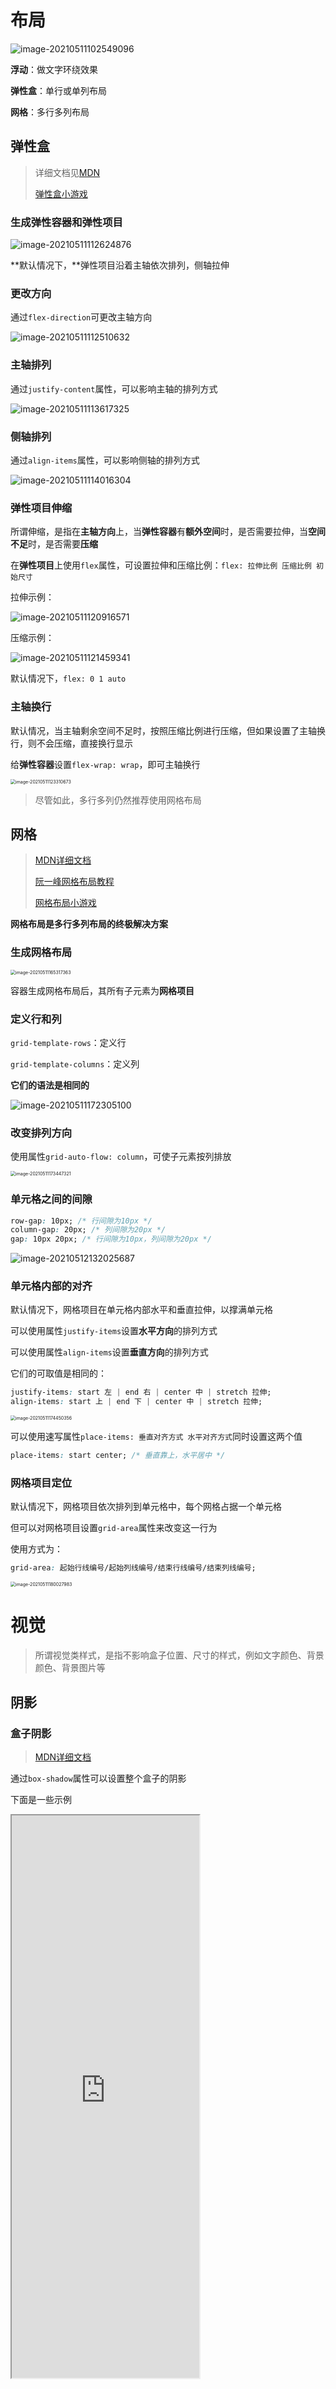 # 布局

![image-20210511102549096](https://images-1305186932.cos.ap-beijing.myqcloud.com/images/202307061705164.png)

**浮动**：做文字环绕效果

**弹性盒**：单行或单列布局

**网格**：多行多列布局

## 弹性盒

> 详细文档见[MDN](https://developer.mozilla.org/zh-CN/docs/Web/CSS/CSS_Flexible_Box_Layout)
>
> [弹性盒小游戏](https://flexboxfroggy.com/)

### 生成弹性容器和弹性项目

![image-20210511112624876](https://images-1305186932.cos.ap-beijing.myqcloud.com/images/202307061705244.png)

**默认情况下，**弹性项目沿着主轴依次排列，侧轴拉伸

### 更改方向

通过`flex-direction`可更改主轴方向

![image-20210511112510632](https://images-1305186932.cos.ap-beijing.myqcloud.com/images/202307061705469.png)

### 主轴排列

通过`justify-content`属性，可以影响主轴的排列方式

![image-20210511113617325](https://images-1305186932.cos.ap-beijing.myqcloud.com/images/202307061705710.png)

### 侧轴排列

通过`align-items`属性，可以影响侧轴的排列方式

![image-20210511114016304](https://images-1305186932.cos.ap-beijing.myqcloud.com/images/202307061705890.png)

### 弹性项目伸缩

所谓伸缩，是指在**主轴方向**上，当**弹性容器**有**额外空间**时，是否需要拉伸，当**空间不足**时，是否需要**压缩**

在**弹性项目**上使用`flex`属性，可设置拉伸和压缩比例：`flex: 拉伸比例 压缩比例 初始尺寸`

拉伸示例：

![image-20210511120916571](https://images-1305186932.cos.ap-beijing.myqcloud.com/images/202307061705027.png)

压缩示例：

![image-20210511121459341](https://images-1305186932.cos.ap-beijing.myqcloud.com/images/202307061705773.png)

默认情况下，`flex: 0 1 auto`

### 主轴换行

默认情况，当主轴剩余空间不足时，按照压缩比例进行压缩，但如果设置了主轴换行，则不会压缩，直接换行显示

给**弹性容器**设置`flex-wrap: wrap`，即可主轴换行

<img src="https://images-1305186932.cos.ap-beijing.myqcloud.com/images/202307061705757.png" alt="image-20210511123310673" style="zoom:50%;" />

> 尽管如此，多行多列仍然推荐使用网格布局

## 网格

> [MDN详细文档](https://developer.mozilla.org/zh-CN/docs/Web/CSS/CSS_Grid_Layout)
>
> [阮一峰网格布局教程](http://www.ruanyifeng.com/blog/2019/03/grid-layout-tutorial.html)
>
> [网格布局小游戏](https://cssgridgarden.com/)

**网格布局是多行多列布局的终极解决方案**

### 生成网格布局

<img src="https://images-1305186932.cos.ap-beijing.myqcloud.com/images/202307061705962.png" alt="image-20210511165317363" style="zoom:50%;" />

容器生成网格布局后，其所有子元素为**网格项目**

### 定义行和列

`grid-template-rows`：定义行

`grid-template-columns`：定义列

**它们的语法是相同的**

![image-20210511172305100](https://images-1305186932.cos.ap-beijing.myqcloud.com/images/202307061705271.png)

### 改变排列方向

使用属性`grid-auto-flow: column`，可使子元素按列排放

<img src="https://images-1305186932.cos.ap-beijing.myqcloud.com/images/202307061705336.png" alt="image-20210511173447321" style="zoom:50%;" />

### 单元格之间的间隙

```css
row-gap: 10px; /* 行间隙为10px */
column-gap: 20px; /* 列间隙为20px */
gap: 10px 20px; /* 行间隙为10px，列间隙为20px */
```

![image-20210512132025687](https://images-1305186932.cos.ap-beijing.myqcloud.com/images/202307061705505.png)

### 单元格内部的对齐

默认情况下，网格项目在单元格内部水平和垂直拉伸，以撑满单元格

可以使用属性`justify-items`设置**水平方向**的排列方式

可以使用属性`align-items`设置**垂直方向**的排列方式

它们的可取值是相同的：

```css
justify-items: start 左 | end 右 | center 中 | stretch 拉伸;
align-items: start 上 | end 下 | center 中 | stretch 拉伸;
```

<img src="https://images-1305186932.cos.ap-beijing.myqcloud.com/images/202307061705995.png" alt="image-20210511174450356" style="zoom:50%;" />

可以使用速写属性`place-items: 垂直对齐方式 水平对齐方式`同时设置这两个值

```css
place-items: start center; /* 垂直靠上，水平居中 */
```

### 网格项目定位

默认情况下，网格项目依次排列到单元格中，每个网格占据一个单元格

但可以对网格项目设置`grid-area`属性来改变这一行为

使用方式为：

```css
grid-area: 起始行线编号/起始列线编号/结束行线编号/结束列线编号;
```

<img src="https://images-1305186932.cos.ap-beijing.myqcloud.com/images/202307061705340.png" alt="image-20210511180027983" style="zoom:50%;" />

# 视觉

> 所谓视觉类样式，是指不影响盒子位置、尺寸的样式，例如文字颜色、背景颜色、背景图片等

## 阴影

### 盒子阴影

> [MDN详细文档](https://developer.mozilla.org/zh-CN/docs/Web/CSS/box-shadow)

通过`box-shadow`属性可以设置整个盒子的阴影

下面是一些示例

<iframe src="http://mdrs.yuanjin.tech/html/css-manual/box-shadow.html?v=2" style="height:900px;">


### 文字阴影

> [MDN详细文档](https://developer.mozilla.org/zh-CN/docs/Web/CSS/text-shadow)

通过`text-shadow`可以设置文字阴影

下面是一些示例

<iframe src="http://mdrs.yuanjin.tech/html/css-manual/text-shadow.html?v=3" style="height:500px;">


## 圆角

> [MDN详细文档](https://developer.mozilla.org/zh-CN/docs/Web/CSS/border-radius)

通过设置`border-radius`，可以设置盒子的圆角

![image-20210512131026084](https://images-1305186932.cos.ap-beijing.myqcloud.com/images/202307061705559.png)

`border-radius`可以有很多灵活的用法，将下面的代码依次粘贴到页面中测试一下

```css
border-radius: 10px; /* 同时设置4个角的圆角，半径为10px */
border-radius: 50%; /* 同时设置4个角的圆角，圆的横向半径为宽度一半，纵向半径为高度一半 */
border-radius: 10px 20px 30px 40px; /* 分别设置左上、右上、右下、左下的圆角 */
```

<iframe src="http://mdrs.yuanjin.tech/html/css-manual/border-raduis.html?v=5" style="height:550px;">


## 背景渐变

> [MDN详细文档](https://developer.mozilla.org/zh-CN/docs/Web/CSS/linear-gradient())

在设置**背景图片**时，除了可以使用`url()`加载一张背景图，还可以使用`linear-gradient()`函数设置背景渐变

`linear-gradient()`用于创建一张渐变的图片，语法为：

```css
/* 设置渐变背景，方向：从上到下，颜色：从#e66465渐变到#9198e5 */
background: linear-gradient(to bottom, #e66465, #9198e5);
```

![image-20210512135024676](https://images-1305186932.cos.ap-beijing.myqcloud.com/images/202307061705783.png)

## 变形

> [MDN详细文档](https://developer.mozilla.org/zh-CN/docs/Web/CSS/transform)

通过`transform`属性，可以使盒子的形态发生变化

该属性支持多种变形方案，常见的有:

- translate，平移
- scale，缩放
- rotate，旋转

**无论是哪一种transform，都只是视觉效果的变化，不会影响盒子的布局**

**transform不会导致浏览器reflow和rerender，因此效率极高**

### translate 平移

使用`translate`可以让盒子在原来位置上产生位移，类似于相对定位

![202307061705281](https://images-1305186932.cos.ap-beijing.myqcloud.com/images/202307061709798.png)

### scale 缩放

使用`translate`可以让盒子在基于原来的尺寸发生缩放

![image-20210512141500499](https://images-1305186932.cos.ap-beijing.myqcloud.com/images/202307061705610.png)

### rotate 旋转

使用`rotate`属性可以在原图基础上进行旋转

```css
/* 在原图的基础上，顺时针旋转45度角 */
transform: rotate(45deg); 
/* 在原图的基础上，顺时针旋转半圈 */
transform: rotate(0.5turn); 
```

可以点击下面的按钮试一下旋转效果

<iframe src="http://mdrs.yuanjin.tech/html/css-manual/rotate.html" style="height:400px;">




### 改变变形原点

> [MDN详细文档](https://developer.mozilla.org/zh-CN/docs/Web/CSS/transform-origin)

变形原点的位置，会影响到具体的变形行为

默认情况下，变形的原点在盒子中心，你可以通过`transform-origin`来改变它

```css
transform-origin: center; /* 设置原点在盒子中心 */
transform-origin: left top; /* 设置原点在盒子左上角 */
transform-origin: right bottom; /* 设置原点在盒子右下角 */
transform-origin: 30px 60px; /* 设置原点在盒子坐标 (30, 60) 位置 */
```

试一试，先点击设置原点的按钮来设置原点(已在图片中使用红色小点标记)，然后点击变形按钮进行变形

<iframe src="http://mdrs.yuanjin.tech/html/css-manual/transform-origin.html?v2" style="height:600px;">


### 多种变形叠加

可以一次性设置多种变形效果

```css
/* 先旋转45度，再平移(100,100) */
transform: rotate(45deg) translate(100px, 100px);
/* 先平移(100, 100)，再旋转45度 */
transform: translate(100px, 100px) rotate(45deg);
```

注意：旋转会导致坐标系也跟着旋转，从而可能影响到后续的变形效果

下面的例子可以很好的说明这一点

http://mdrs.yuanjin.tech/html/css-manual/multi-transform.html

> 本来打算把这个效果嵌入到markdown，但由于嵌入后出现一些未知的bug，因此只能粘贴效果地址了

# 过渡和动画

使用过渡和动画，可以让css属性变化更加丝滑

**过渡和动画无法对所有的CSS属性产生影响，能够产生影响的只有数值类属性**，例如：颜色、宽高、字体大小等等

## 过渡

> [MDN详细文档](https://developer.mozilla.org/zh-CN/docs/Web/CSS/transition)

```css
transition: 过渡属性 持续时间 过渡函数 过渡延迟
```

- **过渡属性**

    针对哪个css属性应用过渡。例如填写`transform`，则表示仅针对**transform**属性应用过渡。

    若填写`all`或不填写，则表示针对所有css属性都应用过渡

- **持续时间**

    css属性变化所持续的时间，需要带上单位。例如`3s`表示3秒，`0.5s`或`500ms`均表示500毫秒

- **过渡函数**

    本质是css属性变化的贝塞尔曲线函数，通常直接使用预设值：

    `ease-in-out`：平滑开始，平滑结束

    `linear`：线性变化

    `ease-in`：仅平滑开始

    `ease-out`：仅平滑结束

- **过渡延迟**

    书写规则和持续时间一样，表示过渡效果延迟多久后触发，不填则无延迟

**在JS中，可以监听元素的`transitionstart`和`transitionend`事件，从而在过渡开始和过渡结束时做一些别的事情**

## 动画

> [MDN详细文档](https://developer.mozilla.org/zh-CN/docs/Web/CSS/CSS_Animations)

**动画的本质是预先定义的一套css变化规则，然后给该规则取个名字**

![image-20210513172902413](https://images-1305186932.cos.ap-beijing.myqcloud.com/images/202307061705635.png)

然后，其他元素即可使用这样的规则：

```css
animation: 规则名 持续时间;
```

在应用规则时，还可以指定更多的信息

```css
animation: 规则名 持续时间 重复次数 时间函数 动画方向 延迟时间
```

一些细节：

- 定义规则时，`0%`可以书写为`from`
- 定义规则时，`100%`可以书写为`to`
- 重复次数为`infinite`时，表示无限重复
- 动画方向为`alternate`时，表示交替反向，第1次正向，第2次反向，第3次正向，第4次方向，以此类推

**在JS中，可以监听元素的`animationstart`和`animationnend`事件，从而在过渡开始和过渡结束时做一些别的事情**

# 其他

## box-sizing

一图胜千言

![image-20210514150015660](https://images-1305186932.cos.ap-beijing.myqcloud.com/images/202307061705712.png)

使用`border-box`控制尺寸更加直观，因此，很多网站都会加入下面的代码

```css
* {
  margin: 0;
  padding: 0;
  box-sizing: border-box;
}
```

## 字体图标

> [MDN font-face 指令](https://developer.mozilla.org/zh-CN/docs/Web/CSS/@font-face)

css3新增了`font-face`指令，该指令可以让我们加载网络字体

其最常见的应用就是字体图标

**字体图标本质上是文字，即通过`color`设置颜色，通过`font-size`设置尺寸**

国内使用最多的字体图标平台是[阿里巴巴矢量图标库](https://www.iconfont.cn/)

登录平台后即可免费使用其所有字体图标

## 图像内容适应

> [MDN详细文档](https://developer.mozilla.org/zh-CN/docs/Web/CSS/object-fit)

css3属性`object-fit`可以控制**多媒体内容和与元素**的适应方式，通常应用在`img`或`video`元素中

一图胜千言

下图中的所有`img`元素均被固定了宽高，溢出img的部分实际上均不会显示

![image-20210514134908778](https://images-1305186932.cos.ap-beijing.myqcloud.com/images/202307061705003.png)

## 视口单位

css3支持使用`vw`和`vh`作为单位，分别表示`视口宽度`和`视口高度`

例如`1vh`表示视口高度的`1%`，`100vw`表示视口宽度的`100%`

## 伪元素选择器

通过`::before`和`::after`选择器，可以通过css给元素生成两个子元素

<img src="https://images-1305186932.cos.ap-beijing.myqcloud.com/images/202307061705055.png" alt="image-20210514140049244" style="zoom:50%;" />

使用伪元素可以避免在HTML中使用过多的空元素

**伪元素必须要有`content`属性，否则不能生效，如果不需要有元素内容，设置`content:''`**

## 平滑滚动

> [MDN详细文档](https://developer.mozilla.org/zh-CN/docs/Web/CSS/scroll-behavior)

使用`scroll-behavior: smooth`，可以让滚动更加丝滑

参见MDN效果即可